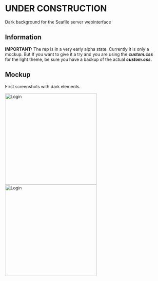 # UNDER CONSTRUCTION
Dark background for the Seafile server webinterface

## Information

**IMPORTANT:** The rep is in a very early alpha state. Currently it is only a mockup. But If you want to give it a try and you are using the ***custom.css*** for the light theme, be sure you have a backup of the actual ***custom.css***.

## Mockup

First screenshots with dark elements.

<img src="https://github.com/focmb/seafile_custom_css_green/blob/dark/screenshots/screenshot1_dark.png" alt="Login" width="300"> <img src="https://github.com/focmb/seafile_custom_css_green/blob/dark/screenshots/screenshot2_dark.png" alt="Login" width="300">
